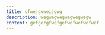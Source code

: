 ```yaml
---
title: ofwejgoweijgwg
description: wegwegwegwegwegwegw
content: gefgergfwefgefwefwefwefwef
---
```


